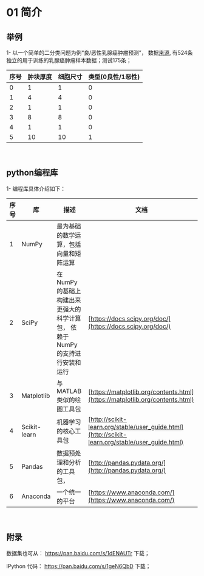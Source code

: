 # 01 简介

## 举例

1- 以一个简单的二分类问题为例“良/恶性乳腺癌肿瘤预测”， 数据[来源](https://archive.ics.uci.edu/ml/machine-learning-databases/breast-cancer-wisconsin/breast-cancer-wisconsin.data), 有524条独立的用于训练的乳腺癌肿瘤样本数据；测试175条；



| 序号 | 肿块厚度 | 细胞尺寸 | 类型(0良性/1恶性) |
| ---- | -------- | -------- | ----------------- |
| 0    | 1        | 1        | 0                 |
| 1    | 4        | 4        | 0                 |
| 2    | 1        | 1        | 0                 |
| 3    | 8        | 8        | 0                 |
| 4    | 1        | 1        | 0                 |
| 5    | 10       | 10       | 1                 |

 <br>

## python编程库

1- 编程库具体介绍如下：

| 序号 | 库           | 描述                                                         | 文档                                                         |
| ---- | ------------ | ------------------------------------------------------------ | ------------------------------------------------------------ |
| 1    | NumPy        | 最为基础的数学运算，包括向量和矩阵运算                       |                                                              |
| 2    | SciPy        | 在NumPy的基础上构建出来更强大的科学计算包， 依赖于NumPy的支持进行安装和运行 | [https://docs.scipy.org/doc/](https://docs.scipy.org/doc/)   |
| 3    | Matplotlib   | 与MATLAB类似的绘图工具包                                     | [https://matplotlib.org/contents.html](https://matplotlib.org/contents.html) |
| 4    | Scikit-learn | 机器学习的核心工具包                                         | [http://scikit-learn.org/stable/user_guide.html](http://scikit-learn.org/stable/user_guide.html) |
| 5    | Pandas       | 数据预处理和分析的工具包，                                   | [http://pandas.pydata.org/](http://pandas.pydata.org/)       |
| 6    | Anaconda     | 一个统一的平台                                               | [https://www.anaconda.com/](https://www.anaconda.com/)       |







<br>

## 附录

数据集也可从： https://pan.baidu.com/s/1dENAUTr 下载；

IPython 代码： https://pan.baidu.com/s/1geN6QbD 下载；

